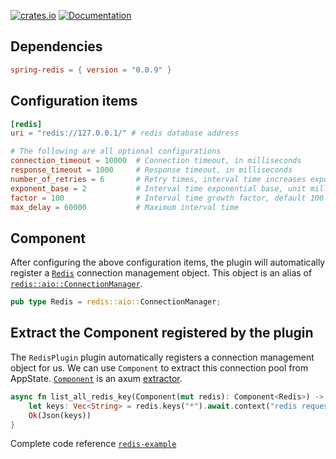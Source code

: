 [![crates.io](https://img.shields.io/crates/v/spring-redis.svg)](https://crates.io/crates/spring-redis)
[![Documentation](https://docs.rs/spring-redis/badge.svg)](https://docs.rs/spring-redis)

## Dependencies

```toml
spring-redis = { version = "0.0.9" }
```

## Configuration items

```toml
[redis]
uri = "redis://127.0.0.1/" # redis database address

# The following are all optional configurations
connection_timeout = 10000  # Connection timeout, in milliseconds
response_timeout = 1000     # Response timeout, in milliseconds
number_of_retries = 6       # Retry times, interval time increases exponentially
exponent_base = 2           # Interval time exponential base, unit milliseconds
factor = 100                # Interval time growth factor, default 100 times growth
max_delay = 60000           # Maximum interval time
```

## Component

After configuring the above configuration items, the plugin will automatically register a [`Redis`](https://docs.rs/spring-redis/latest/spring_redis/type.Redis.html) connection management object. This object is an alias of [`redis::aio::ConnectionManager`](https://docs.rs/redis/latest/redis/aio/struct.ConnectionManager.html).

```rust
pub type Redis = redis::aio::ConnectionManager;
```

## Extract the Component registered by the plugin

The `RedisPlugin` plugin automatically registers a connection management object for us. We can use `Component` to extract this connection pool from AppState. [`Component`](https://docs.rs/spring-web/latest/spring_web/extractor/struct.Component.html) is an axum [extractor](https://docs.rs/axum/latest/axum/extract/index.html).

```rust
async fn list_all_redis_key(Component(mut redis): Component<Redis>) -> Result<impl IntoResponse> {
    let keys: Vec<String> = redis.keys("*").await.context("redis request failed")?;
    Ok(Json(keys))
}
```

Complete code reference [`redis-example`][redis-example]

[redis-example]: https://github.com/spring-rs/spring-rs/tree/master/examples/redis-example